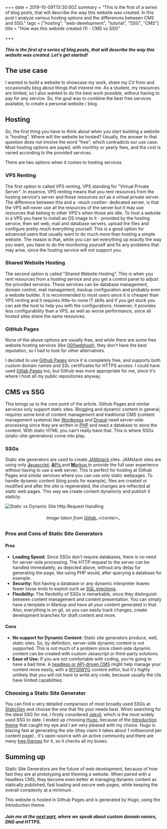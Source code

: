 +++
date = 2019-10-09T13:30:00Z
summary = "This is the first of a series of blog posts, that will describe the way this website was created. In this post I analyze various hosting options and the differences between CMS and SSG."
tags = ["hosting", "web-development", "tutorial", "SSG", "CMS"]
title = "How was this website created (1) - CMS vs SSG"

+++
#### _This is the first of a series of blog posts, that will describe the way this website was created. Let's get started!_

## The use case

I wanted to build a website to showcase my work, share my CV from and occasionally blog about things that interest me. As a student, my resources are limited, so I also wanted to do the best work possible, without having to pay for any service. So, the goal was to combine the best free services available, to create a personal website / blog.

## Hosting

So, the first thing you have to think about when you start building a website is "hosting". Where will the website be hosted? Usually, the answer to that question does not involve the word "free", which contradicts our use case. Most hosting options are payed, with monthly or yearly fees, and the cost is varied according to the provided services.

There are two options when it comes to hosting services.

### VPS Renting

The first option is called VPS renting, VPS standing for "Virtual Private Server". In essence, VPS renting means that you rent resources from the hosting service's server and those resources act as a virtual private server. The difference between this and a -much costlier- dedicated server, is that the VPS will never use all the resources of the server but it may use resources that belong to other VPS's when those are idle. To host a website in a VPS you have to install an OS image to it - provided by the hosting service, then set web, mail and database servers, upload the files and configure pretty much everything yourself. This is a good option for advanced users that usually want to do much more than hosting a simple website. The reason is that, while you can set everything up exactly the way you want, you have to do the monitoring yourself and fix any problems that may arise, since the hosting service will not support you.

### Shared Website Hosting

The second option is called "Shared Website Hosting". This is when you rent resources from a hosting service and you get a control panel to adjust the provided services. These services can be database management, domain control, mail management, backup configuration and probably even a website builder. It is recommended to most users since it is cheaper than VPS renting and it requires little-to-none IT skills and if you get stuck you can ask the host to help you with the configurations. However, it provides less configurability than a VPS, as well as worse performance, since all hosted sites share the same resources.

### GitHub Pages

None of the above options are usually free, and while there are some free website hosting services (like [000webhost](https://www.000webhost.com "000webhost")), they don't have the best reputation, so I had to look for other alternatives.

I decided to use [Github Pages](https://pages.github.com/ "Github Pages") since it is completely free, and supports both custom domain names and SSL certificates for HTTPS access. I could have used [Gitlab Pages](https://about.gitlab.com/product/pages/ "Gitlab Pages") too, but Github was more appropriate for me, since it's where I host all my public repositories anyway.

## CMS vs SSG

This brings us to the core point of the article. Github Pages and similar services only support static sites. Blogging and dynamic content in general, requires some kind of content management and traditional CMS (content management systems) like [Wordpress](https://wordpress.org/ "Wordpress") and [Drupal](https://www.drupal.org/ "Drupal") need server-side processing since they are written in [PHP](https://en.wikipedia.org/wiki/PHP "PHP Wiki") and need a database to store the content. With static HTML you can't really have that. This is where SSGs (static-site-generators) come into play.

### SSGs

Static site generators are used to create [JAMstack ](https://jamstack.org/ "JAMstack")sites. JAMstack sites are using only [**J**avascript](https://en.wikipedia.org/wiki/JavaScript "Javascript Wiki"), [**A**PIs ](https://en.wikipedia.org/wiki/Application_programming_interface "API Wiki")and [**M**arkup ](https://en.wikipedia.org/wiki/Markup_language "Markup Wiki")to provide the full user experience without having to use a web server. This is perfect for hosting at Github Pages and similar services where you can use only static webpages. To handle dynamic content (blog posts for example), files are created or modified and after the site is regenerated, the changes are reflected at static web pages. This way we create content dynamicly and publish it staticly.

![Static vs Dynamic Site Http Request Handling](https://about.gitlab.com/images/blogimages/ssg-gitlab-pages-series/part-1-dynamic-x-static-server.png "Static vs Dynamic Site Http Request Handling")

###### <center>_Image taken from_ [Gitlab](https://about.gitlab.com/blog/2016/06/03/ssg-overview-gitlab-pages-part-1-dynamic-x-static/%22 "https://about.gitlab.com/blog/2016/06/03/ssg-overview-gitlab-pages-part-1-dynamic-x-static/")_</center>_

### Pros and Cons of Static Site Generators

#### Pros

* **Loading Speed:** Since SSGs don’t require databases, there is no need for server-side processing. The HTTP request to the server can be handled immediately, as depicted above, without any delay for generating the page, like using PHP would, after querying a database for example.
* **Security:** Not having a database or any dynamic interpreter leaves fewer loose ends to exploit such as [SQL injections](https://en.wikipedia.org/wiki/SQL_injection "SQL Injection Wiki").
* **Flexibility:** The flexibility of SSGs is remarkable, since they distinguish between content management and content presentation. You can simply have a template in Markup and have all your content generated in that. Also, everything is on git, so you can easily track changes, create development branches for draft content and more.

#### Cons

* **No support for Dynamic Content:** Static site generators produce, well, static sites. So, by definition, server-side dynamic content is not supported. This is not much of a problem since client-side dynamic content can be created with custom Javascript or third-party solutions.
* **Ease of Use:** If you are not comfortable with coding, you’re going to have a bad time. A [headless or API-driven CMS](https://headlesscms.org/ "Find a headless CMS") might help manage your content more easily, with a [WYSIWYG](https://en.wikipedia.org/wiki/WYSIWYG "WYSIWYG") content editor, but it's highly unlikely that you will not have to write any code, because usually the UIs have limited capabilities.

### Choosing a Static Site Generator

You can find a very detailed comparison of most broadly used SSGs at [StaticGen](https://www.staticgen.com/ "StaticGen") and choose the one that fits your needs best. When searching for the ideal SSG for me, I firstly considered [Jekyll](https://jekyllrb.com/ "Jekyll"), which is the most widely used SSG to date. I ended up choosing [Hugo](https://gohugo.io/ "Hugo"), because of the [Introduction theme](https://themes.gohugo.io/hugo-theme-introduction/ "Introduction Hugo theme") that caught my eye and I am very pleased with my choice. Hugo is blazing fast at generating the site (they claim it takes about 1 millisecond per content page) , it's open-source with an active community and there are many [free themes](https://themes.gohugo.io/ "Hugo theme repository") for it, so it checks all my boxes.

## Summing up

Static Site Generators are the future of web development, because of how fast they are at prototyping and theming a website. When paired with a headless CMS, they become even better at managing dynamic content as statically published, fast loading and secure web pages, while keeping the overall complexity at a minimum .

This website is hosted in Github Pages and is generated by Hugo, using the Introduction theme.

#### _Join me at the_ [_next part_](../how-was-this-website-created-2-domain-names-and-https "How was this website created, part 2 - Domain Names and HTTPS")_, where we speak about custom domain names, DNS and HTTPS._